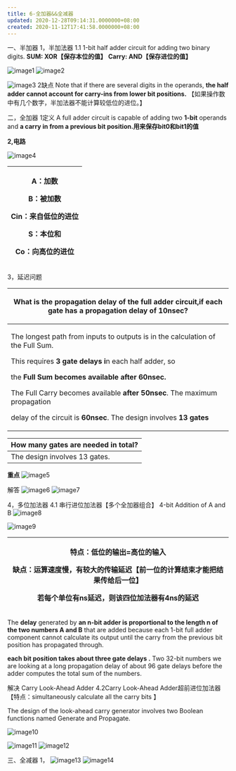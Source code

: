 ```yaml
---
title: 6-全加器&&全减器
updated: 2020-12-28T09:14:31.0000000+08:00
created: 2020-11-12T17:41:58.0000000+08:00
---
```


一、半加器
1，半加法器
1.1 1-bit half adder circuit for adding two binary digits.
**SUM: XOR【保存本位的值】**
**Carry: AND【保存进位的值】**

![image1](../../assets/6ce67dd061524264aed1bf62773a0648.png)
![image2](../../assets/7ed3bab5207d45ab8e847d550727c5be.png)

![image3](../../assets/436009fed64243129e402742b7be6677.png)
2缺点
Note that if there are several digits in the operands, **the half adder cannot account for carry-ins from lower bit positions.**
【如果操作数中有几个数字，半加法器不能计算较低位的进位。】

二，全加器
1定义
A full adder circuit is capable of adding two **1-bit** operands
and **a carry in from a previous bit position.用来保存bit0和bit1的值**

**2,电路**

![image4](../../assets/f9203727c3cd496b88cfd3ee73689e28.png)

<table>
<colgroup>
<col style="width: 100%" />
</colgroup>
<thead>
<tr class="header">
<th><p>A：加数</p>
<p>B：被加数</p>
<p>Cin：来自低位的进位</p>
<p></p>
<p>S：本位和</p>
<p>Co：向高位的进位</p></th>
</tr>
</thead>
<tbody>
</tbody>
</table>

3，延迟问题
<table>
<colgroup>
<col style="width: 100%" />
</colgroup>
<thead>
<tr class="header">
<th><p>What is the propagation delay of the full adder circuit,if each gate has a propagation delay of 10nsec?</p>
<p></p></th>
</tr>
</thead>
<tbody>
<tr class="odd">
<td><p>The longest path from inputs to outputs is in the calculation of the Full Sum.</p>
<p>This requires <strong>3 gate delays i</strong>n each half adder, so</p>
<p>the <strong>Full Sum becomes available after 60nsec.</strong></p>
<p>The Full Carry becomes available <strong>after 50nsec</strong>. The maximum propagation</p>
<p>delay of the circuit is <strong>60nsec</strong>. The design involves <strong>13 gates</strong></p></td>
</tr>
</tbody>
</table>

| How many gates are needed in total? |
|-------------------------------------|
| The design involves 13 gates.       |

**重点**
![image5](../../assets/387901bb6a53461285d997250269017d.png)

解答
![image6](../../assets/2830be0fc41c4c16b246df0c35d5610a.png)
![image7](../../assets/cebe2ed3b8134c899db70ccf9c126ece.png)

4，多位加法器
4.1 串行进位加法器【多个全加器组合】
4-bit Addition of A and B
![image8](../../assets/16365b93fb904e21b76bc9e24b287ef8.png)

![image9](../../assets/c9444899143d401ca9863c2afceb3008.png)

<table>
<colgroup>
<col style="width: 100%" />
</colgroup>
<thead>
<tr class="header">
<th><p>特点：低位的输出=高位的输入</p>
<p>缺点：运算速度慢，有较大的传输延迟【前一位的计算结束才能把结果传给后一位】</p>
<p>若每个单位有ns延迟，则该四位加法器有4ns的延迟</p></th>
</tr>
</thead>
<tbody>
</tbody>
</table>

The **delay** generated by **an n-bit adder is proportional to the length n of the two numbers A and B** that are added because each 1-bit full adder component cannot calculate its output until the carry from the previous bit position has propagated through.

**each bit position takes about three gate delays .** Two 32-bit numbers we are looking at a long propagation delay of about 96 gate delays before the adder computes the total sum of the numbers.

解决
Carry Look-Ahead Adder
4.2Carry Look-Ahead Adder超前进位加法器
【特点：simultaneously calculate all the carry bits 】

The design of the look-ahead carry generator involves two
Boolean functions named Generate and Propagate.

![image10](../../assets/afc1a4fff33b43628ba52b7606cc53b0.png)

![image11](../../assets/d503a916995a4bc488c433b0816fd644.png)
![image12](../../assets/030d4aaea2ad43f79880ab98c8223b46.png)

三、全减器
1，
![image13](../../assets/24a699f5a33e42a1a189f87895d33f00.png)
![image14](../../assets/c3d993acfb194b7c8dfb7d12c63d9a2c.png)

